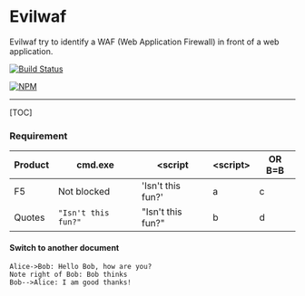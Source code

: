 # Evilwaf

Evilwaf try to identify a WAF (Web Application Firewall) in front of a web application.

[![Build Status](https://secure.travis-ci.org/eviltik/evilwaf.png)](http://travis-ci.org/eviltik/evilwaf)

[![NPM](https://nodei.co/npm-dl/evilwaf.png)](https://nodei.co/npm-dl/evilwaf/)

----

[TOC]

### Requirement


| Product          | cmd.exe                      | &lt;script        | &lt;script&gt; | OR B=B |
 ----------------- | ---------------------------- | ----------------- | -------------- | ------ |
| F5               | Not blocked                  | 'Isn't this fun?' |      a         |   c    |
| Quotes           | `"Isn't this fun?"`          | "Isn't this fun?" |      b         |   d    |


#### <i class="icon-folder-open"></i> Switch to another document



```sequence
Alice->Bob: Hello Bob, how are you?
Note right of Bob: Bob thinks
Bob-->Alice: I am good thanks!
```
